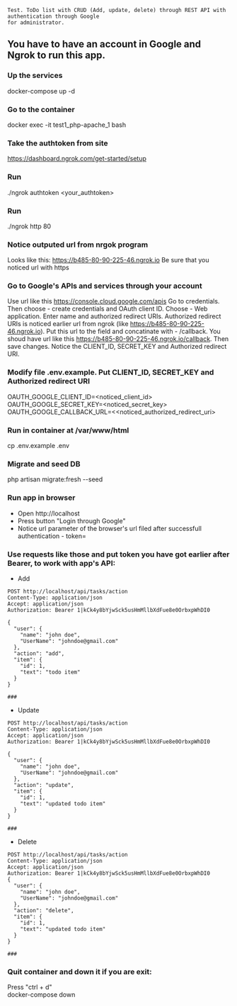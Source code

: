 ```
Test. ToDo list with CRUD (Add, update, delete) through REST API with authentication through Google
for administrator. 
```

## You have to have an account in Google and Ngrok to run this app.

### Up the services

docker-compose up -d

### Go to the container

docker exec -it test1_php-apache_1 bash

### Take the authtoken from site

https://dashboard.ngrok.com/get-started/setup

### Run

./ngrok authtoken <your_authtoken>

### Run

./ngrok http 80

### Notice outputed url from nrgok program

Looks like this: https://b485-80-90-225-46.ngrok.io
Be sure that you noticed url with https

### Go to Google's APIs and services through your account

Use url like this https://console.cloud.google.com/apis
Go to credentials. Then choose - create credentials and OAuth client ID. Choose - Web application. Enter name and
authorized redirect URIs. Authorized redirect URIs is noticed earlier url from ngrok
(like https://b485-80-90-225-46.ngrok.io). Put this url to the field and concatinate with - /callback. You shoud have
url like this https://b485-80-90-225-46.ngrok.io/callback. Then save changes. Notice the CLIENT_ID, SECRET_KEY and
Authorized redirect URI.

### Modify file .env.example. Put CLIENT_ID, SECRET_KEY and Authorized redirect URI

OAUTH_GOOGLE_CLIENT_ID=<noticed_client_id>
OAUTH_GOOGLE_SECRET_KEY=<noticed_secret_key>
OAUTH_GOOGLE_CALLBACK_URL=<<noticed_authorized_redirect_uri>

### Run in container at /var/www/html

cp .env.example .env

### Migrate and seed DB

php artisan migrate:fresh --seed

### Run app in browser

- Open http://localhost
- Press button "Login through Google"
- Notice url parameter of the browser's url filed after successfull authentication - token=<token>

### Use requests like those and put token you have got earlier after Bearer, to work with app's API:
- Add
```
POST http://localhost/api/tasks/action
Content-Type: application/json
Accept: application/json
Authorization: Bearer 1|kCk4y8bYjwSck5usHmMllbXdFue8e0OrbxpWhDI0

{
  "user": {
    "name": "john doe",
    "UserName": "johndoe@gmail.com"
  },
  "action": "add",
  "item": {
    "id": 1,
    "text": "todo item"
  }
}

###
```

- Update
```
POST http://localhost/api/tasks/action
Content-Type: application/json
Accept: application/json
Authorization: Bearer 1|kCk4y8bYjwSck5usHmMllbXdFue8e0OrbxpWhDI0

{
  "user": {
    "name": "john doe",
    "UserName": "johndoe@gmail.com"
  },
  "action": "update",
  "item": {
    "id": 1,
    "text": "updated todo item"
  }
}

###
```

- Delete
```
POST http://localhost/api/tasks/action
Content-Type: application/json
Accept: application/json
Authorization: Bearer 1|kCk4y8bYjwSck5usHmMllbXdFue8e0OrbxpWhDI0
{
  "user": {
    "name": "john doe",
    "UserName": "johndoe@gmail.com"
  },
  "action": "delete",
  "item": {
    "id": 1,
    "text": "updated todo item"
  }
}

###
```

### Quit container and down it if you are exit:
Press "ctrl + d"  
docker-compose down  

